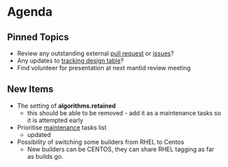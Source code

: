 Agenda
======

Pinned Topics
-------------
* Review any outstanding external [pull request](https://github.com/mantidproject/mantid/pulls?utf8=%E2%9C%93&q=is%3Apr+is%3Aopen+-label%3A%22State%3A+In+Progress%22) or [issues](https://github.com/mantidproject/mantid/issues)?
* Any updates to [tracking design table](https://github.com/mantidproject/documents/blob/master/Project-Management/TechnicalSteeringCommittee/reports/TSC-TrackingDesignProposals.md)?
* Find volunteer for presentation at next mantid review meeting

New Items
---------

* The setting of **algorithms.retained**
  * this should be able to be removed - add it as a maintenance tasks so it is attempted early
* Prioritise [maintenance](https://github.com/mantidproject/mantid/projects/15) tasks list
  * updated
* Possibility of switching some builders from RHEL to Centos
  * New builders can be CENTOS, they can share RHEL tagging as far as builds go.


